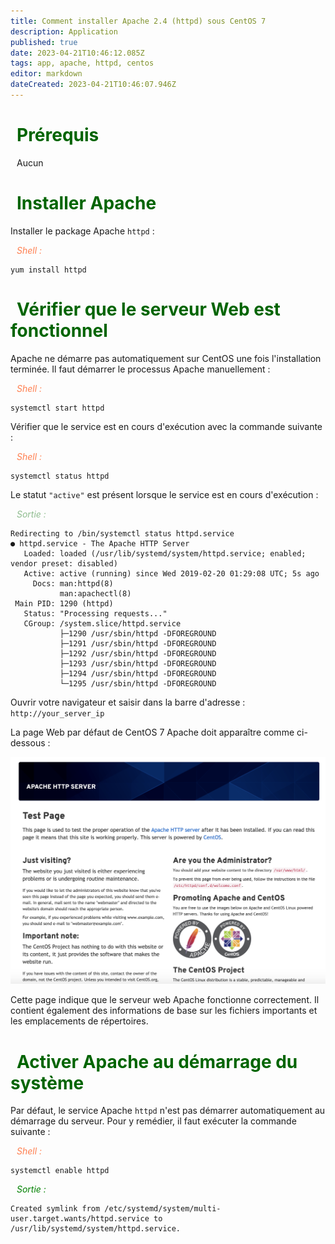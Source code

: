 ```yaml
---
title: Comment installer Apache 2.4 (httpd) sous CentOS 7
description: Application
published: true
date: 2023-04-21T10:46:12.085Z
tags: app, apache, httpd, centos
editor: markdown
dateCreated: 2023-04-21T10:46:07.946Z
---
```


# <span style="color:darkgreen;"><i class="fas fa-caret-right" style="margin-right:10px;"></i>Prérequis

<i class="fas fa-check" style="color:green;margin-right:10px;"></i>Aucun

# <span style="color:darkgreen;"><i class="fas fa-caret-right" style="margin-right:10px;"></i>Installer Apache

Installer le package Apache `httpd` :


<span style="color:coral;"><i class="fas fa-laptop-code" style="margin-right:10px;"></i>_Shell :_</span>

```shell
yum install httpd
```

# <span style="color:darkgreen;"><i class="fas fa-caret-right" style="margin-right:10px;"></i>Vérifier que le serveur Web est fonctionnel

Apache ne démarre pas automatiquement sur CentOS une fois l'installation terminée. Il faut démarrer le processus Apache manuellement :

<span style="color:coral;"><i class="fas fa-laptop-code" style="margin-right:10px;"></i>_Shell :_</span>

```shell
systemctl start httpd
```

Vérifier que le service est en cours d'exécution avec la commande suivante :

<span style="color:coral;"><i class="fas fa-laptop-code" style="margin-right:10px;"></i>_Shell :_</span>

```shell
systemctl status httpd
```

Le statut `"active"` est présent lorsque le service est en cours d'exécution :

<span style="color:darkseagreen;"><i class="fas fa-desktop" style="margin-right:10px;"></i>_Sortie :_</span>

```shell
Redirecting to /bin/systemctl status httpd.service
● httpd.service - The Apache HTTP Server
   Loaded: loaded (/usr/lib/systemd/system/httpd.service; enabled; vendor preset: disabled)
   Active: active (running) since Wed 2019-02-20 01:29:08 UTC; 5s ago
     Docs: man:httpd(8)
           man:apachectl(8)
 Main PID: 1290 (httpd)
   Status: "Processing requests..."
   CGroup: /system.slice/httpd.service
           ├─1290 /usr/sbin/httpd -DFOREGROUND
           ├─1291 /usr/sbin/httpd -DFOREGROUND
           ├─1292 /usr/sbin/httpd -DFOREGROUND
           ├─1293 /usr/sbin/httpd -DFOREGROUND
           ├─1294 /usr/sbin/httpd -DFOREGROUND
           └─1295 /usr/sbin/httpd -DFOREGROUND
```

Ouvrir votre navigateur et saisir dans la barre d'adresse : `http://your_server_ip`

La page Web par défaut de CentOS 7 Apache doit apparaître comme ci-dessous :


![apache_http_server_centos8.png](../images/apps/apache_http_server/apache_http_server_centos8.png ':size=x500')

Cette page indique que le serveur web Apache fonctionne correctement. Il contient également des informations de base sur les fichiers importants et les emplacements de répertoires.

# <span style="color:darkgreen;"><i class="fas fa-caret-right" style="margin-right:10px;"></i>Activer Apache au démarrage du système

Par défaut, le service Apache `httpd` n'est pas démarrer automatiquement au démarrage du serveur. Pour y remédier, il faut exécuter la commande suivante :

<span style="color:coral;"><i class="fas fa-laptop-code" style="margin-right:10px;"></i>_Shell :_</span>

```shell
systemctl enable httpd
```

<span style="color:green;"><i class="fas fa-desktop" style="margin-right:10px;"></i>_Sortie :_</span>

```shell
Created symlink from /etc/systemd/system/multi-user.target.wants/httpd.service to /usr/lib/systemd/system/httpd.service.
```


